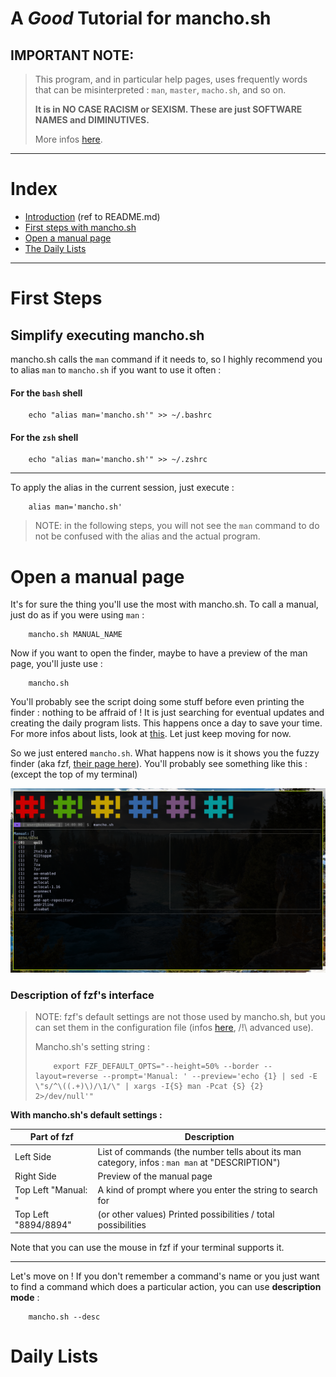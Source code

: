 # A *Good* Tutorial for mancho.sh

## IMPORTANT NOTE:

> This program, and in particular help pages, uses frequently words that can be misinterpreted : `man`, `master`, `macho.sh`, and so on.
> 
> **It is in NO CASE RACISM or SEXISM. These are just SOFTWARE NAMES and DIMINUTIVES.**
>
> More infos [here](../README.md#important-note-and-name-explainations-d).

---

# Index

* [Introduction](../README.md) (ref to README.md)
* [First steps with mancho.sh](#first-steps)
* [Open a manual page](#open-a-manual-page)
* [The Daily Lists](#daily-lists)

---

# First Steps

## Simplify executing mancho.sh

mancho.sh calls the `man` command if it needs to, so I highly recommend you to alias `man` to `mancho.sh` if you want to use it often :

#### For the `bash` shell

        echo "alias man='mancho.sh'" >> ~/.bashrc

#### For the `zsh` shell

        echo "alias man='mancho.sh'" >> ~/.zshrc

---

To apply the alias in the current session, just execute :

        alias man='mancho.sh'

> NOTE: in the following steps, you will not see the `man` command to do not be confused with the alias and the actual program.

# Open a manual page

It's for sure the thing you'll use the most with mancho.sh. To call a manual, just do as if you were using `man` :

        mancho.sh MANUAL_NAME

Now if you want to open the finder, maybe to have a preview of the man page, you'll juste use :

        mancho.sh

You'll probably see the script doing some stuff before even printing the finder : nothing to be affraid of ! It is just searching for eventual updates and creating the daily program lists. This happens once a day to save your time. For more infos about lists, look at [this](#daily-lists). Let just keep moving for now.

So we just entered `mancho.sh`. What happens now is it shows you the fuzzy finder (aka fzf, [their page here](https://github.com/junegunn/fzf/tree/master/)). You'll probably see something like this : (except the top of my terminal)

![mancho.sh screenshot 1](../images/docs.tutorial.1.png)

### Description of fzf's interface

> NOTE: fzf's default settings are not those used by mancho.sh, but you can set them in the configuration file (infos [here](./config.md), /!\\ advanced use).
>
> Mancho.sh's setting string :
>
>         export FZF_DEFAULT_OPTS="--height=50% --border --layout=reverse --prompt='Manual: ' --preview='echo {1} | sed -E \"s/^\((.+)\)/\1/\" | xargs -I{S} man -Pcat {S} {2} 2>/dev/null'"

**With mancho.sh's default settings :**

| Part of fzf          | Description |
|----------------------|-------------|
| Left Side            | List of commands (the number tells about its man category, infos : `man man` at "DESCRIPTION")
| Right Side           | Preview of the manual page |
| Top Left "Manual: "  | A kind of prompt where you enter the string to search for |
| Top Left "8894/8894" | (or other values) Printed possibilities / total possibilities |

Note that you can use the mouse in fzf if your terminal supports it.

---

Let's move on ! If you don't remember a command's name or you just want to find a command which does a particular action, you can use **description mode** :

        mancho.sh --desc



# Daily Lists
